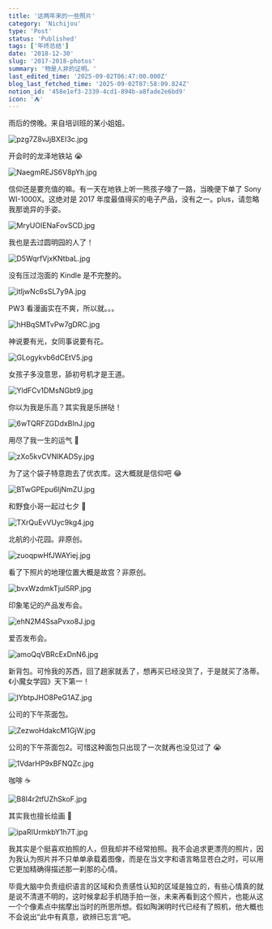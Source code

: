 ```yaml
---
title: '这两年来的一些照片'
category: 'Nichijou'
type: 'Post'
status: 'Published'
tags: ['年终总结']
date: '2018-12-30'
slug: '2017-2018-photos'
summary: '物是人非的证明。'
last_edited_time: '2025-09-02T06:47:00.000Z'
blog_last_fetched_time: '2025-09-02T07:58:09.824Z'
notion_id: '458e1ef3-2339-4cd1-894b-a8fade2e6bd9'
icon: '⛺'
---
```


雨后的傍晚。来自培训班的某小姐姐。

![pzg7Z8vJjBXEI3c.jpg](https://cdn.sa.net/2024/03/16/pzg7Z8vJjBXEI3c.jpg)

开会时的龙泽地铁站 😭

![NaegmREJS6V8pYh.jpg](https://cdn.sa.net/2024/03/16/NaegmREJS6V8pYh.jpg)

信仰还是要充值的嘛。有一天在地铁上听一熊孩子嚎了一路，当晚便下单了 Sony WI-1000X。这绝对是 2017 年度最值得买的电子产品，没有之一。plus，请忽略我那诡异的手姿。

![MryUOIENaFovSCD.jpg](https://cdn.sa.net/2025/09/02/MryUOIENaFovSCD.jpg)

我也是去过圆明园的人了！

![D5WqrfVjxKNtbaL.jpg](https://cdn.sa.net/2024/03/16/D5WqrfVjxKNtbaL.jpg)

没有压过泡面的 Kindle 是不完整的。

![itIjwNc6sSL7y9A.jpg](https://cdn.sa.net/2024/03/16/itIjwNc6sSL7y9A.jpg)

PW3 看漫画实在不爽，所以就。。。

![hHBqSMTvPw7gDRC.jpg](https://cdn.sa.net/2024/03/16/hHBqSMTvPw7gDRC.jpg)

神说要有光，女同事说要有花。

![GLogykvb6dCEtV5.jpg](https://cdn.sa.net/2024/03/16/GLogykvb6dCEtV5.jpg)

女孩子多没意思，舔初号机才是王道。

![YldFCv1DMsNGbt9.jpg](https://cdn.sa.net/2024/03/16/YldFCv1DMsNGbt9.jpg)

你以为我是乐高？其实我是乐拼哒！

![6wTQRFZGDdxBInJ.jpg](https://cdn.sa.net/2024/03/16/6wTQRFZGDdxBInJ.jpg)

用尽了我一生的运气 🌚

![zXo5kvCVNIKADSy.jpg](https://cdn.sa.net/2024/03/16/zXo5kvCVNIKADSy.jpg)

为了这个袋子特意跑去了优衣库。这大概就是信仰吧 😂

![BTwGPEpu6ljNmZU.jpg](https://cdn.sa.net/2024/03/16/BTwGPEpu6ljNmZU.jpg)

和野食小哥一起过七夕 🥳

![TXrQuEvVUyc9kg4.jpg](https://cdn.sa.net/2024/03/16/TXrQuEvVUyc9kg4.jpg)

北航的小花园。非原创。

![zuoqpwHfJWAYiej.jpg](https://cdn.sa.net/2024/03/16/zuoqpwHfJWAYiej.jpg)

看了下照片的地理位置大概是故宫？非原创。

![bvxWzdmkTjul5RP.jpg](https://cdn.sa.net/2024/03/16/bvxWzdmkTjul5RP.jpg)

印象笔记的产品发布会。

![ehN2M4SsaPvxo8J.jpg](https://cdn.sa.net/2024/03/16/ehN2M4SsaPvxo8J.jpg)

爱否发布会。

![amoQqVBRcExDnN6.jpg](https://cdn.sa.net/2024/03/16/amoQqVBRcExDnN6.jpg)

新背包。可怜我的苏西，回了趟家就丢了，想再买已经没货了，于是就买了洛蒂。《小魔女学园》天下第一！

![IYbtpJHO8PeG1AZ.jpg](https://cdn.sa.net/2025/09/02/IYbtpJHO8PeG1AZ.jpg)

公司的下午茶面包。

![ZezwoHdakcM1GjW.jpg](https://cdn.sa.net/2024/03/16/ZezwoHdakcM1GjW.jpg)

公司的下午茶面包2。可惜这种面包只出现了一次就再也没见过了 😭

![1VdarHP9xBFNQZc.jpg](https://cdn.sa.net/2024/03/16/1VdarHP9xBFNQZc.jpg)

咖啡 ☕️

![B8I4r2tfUZhSkoF.jpg](https://cdn.sa.net/2024/03/16/B8I4r2tfUZhSkoF.jpg)

其实我也擅长绘画 🤥

![ipaRIUrmkbY1h7T.jpg](https://cdn.sa.net/2024/03/16/ipaRIUrmkbY1h7T.jpg)

我其实是个挺喜欢拍照的人，但我却并不经常拍照。我不会追求更漂亮的照片，因为我认为照片并不只单单承载着图像，而是在当文字和语言略显苍白之时，可以用它更加精确得描述那一刹那的心情。

毕竟大脑中负责组织语言的区域和负责感性认知的区域是独立的，有些心情真的就是说不清道不明的，这时候拿起手机随手拍一张，未来再看到这个照片，也能从这一个个像素点中揣摩出当时的所思所想。假如陶渊明时代已经有了照机，他大概也不会说出“此中有真意，欲辨已忘言”吧。
